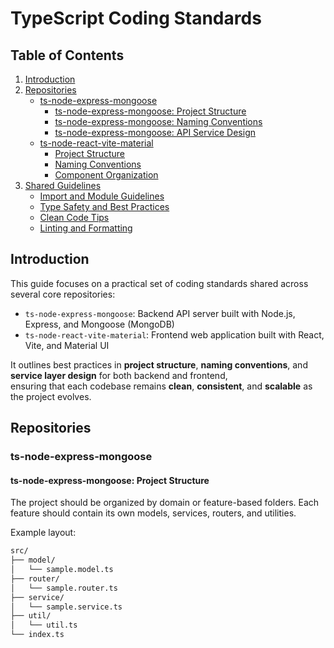 # TypeScript Coding Standards

## Table of Contents

1. [Introduction](#introduction)
2. [Repositories](#repositories)
   - [ts-node-express-mongoose](#ts-node-express-mongoose)
     - [ts-node-express-mongoose: Project Structure](#ts-node-express-mongoose-project-structure)
     - [ts-node-express-mongoose: Naming Conventions](#ts-node-express-mongoose-naming-conventions)
     - [ts-node-express-mongoose: API Service Design](#ts-node-express-mongoose-api-service-design)
   - [ts-node-react-vite-material](#ts-node-react-vite-material)
     - [Project Structure](#project-structure-ts-node-react-vite-material)
     - [Naming Conventions](#naming-conventions-ts-node-react-vite-material)
     - [Component Organization](#component-organization-ts-node-react-vite-material)
3. [Shared Guidelines](#shared-guidelines)
   - [Import and Module Guidelines](#import-and-module-guidelines)
   - [Type Safety and Best Practices](#type-safety-and-best-practices)
   - [Clean Code Tips](#clean-code-tips)
   - [Linting and Formatting](#linting-and-formatting)

## Introduction

This guide focuses on a practical set of coding standards shared across several core repositories:

- `ts-node-express-mongoose`: Backend API server built with Node.js, Express, and Mongoose (MongoDB)
- `ts-node-react-vite-material`: Frontend web application built with React, Vite, and Material UI

It outlines best practices in **project structure**, **naming conventions**, and **service layer design** for both backend and frontend,  
ensuring that each codebase remains **clean**, **consistent**, and **scalable** as the project evolves.

## Repositories

### ts-node-express-mongoose

#### ts-node-express-mongoose: Project Structure

The project should be organized by domain or feature-based folders. Each feature should contain its own models, services, routers, and utilities.

Example layout:

```bash
src/
├── model/
│   └── sample.model.ts
├── router/
│   └── sample.router.ts
├── service/
│   └── sample.service.ts
├── util/
│   └── util.ts
└── index.ts
```

